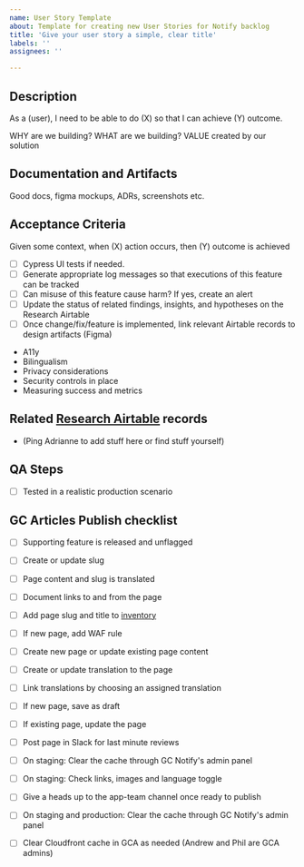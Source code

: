 ```yaml
---
name: User Story Template
about: Template for creating new User Stories for Notify backlog
title: 'Give your user story a simple, clear title'
labels: ''
assignees: ''

---
```

## Description
As a (user), I need to be able to do (X) so that I can achieve (Y) outcome. 

WHY are we building?
WHAT are we building?
VALUE created by our solution

## Documentation and Artifacts
Good docs, figma mockups, ADRs, screenshots etc.

## Acceptance Criteria
Given some context, when (X) action occurs, then (Y) outcome is achieved 

- [ ] Cypress UI tests if needed.
- [ ] Generate appropriate log messages so that executions of this feature can be tracked
- [ ] Can misuse of this feature cause harm? If yes, create an alert
- [ ] Update the status of related findings, insights, and hypotheses on the Research Airtable
- [ ] Once change/fix/feature is implemented, link relevant Airtable records to design artifacts (Figma)

* A11y
* Bilingualism
* Privacy considerations
* Security controls in place
* Measuring success and metrics

## Related [Research Airtable](https://airtable.com/appWwAmHwDLtpIyko/tbl38n7ofWYBuezFc/viwQUX3tUxbMxYS7C?blocks=hide) records
- (Ping Adrianne to add stuff here or find stuff yourself)

## QA Steps
- [ ] Tested in a realistic production scenario

## GC Articles Publish checklist
- [ ]  Supporting feature is released and unflagged
- [ ]  Create or update slug
- [ ]  Page content and slug is translated
- [ ]  Document links to and from the page
- [ ]  Add page slug and title to [inventory](https://docs.google.com/document/d/1N6B4fSwoM40m-pDLI70BvLfL7O0n04ndyAXYaIwNbNw/edit)
- [ ]  If new page, add WAF rule
- [ ]  Create new page or update existing page content
- [ ]  Create or update translation to the page
- [ ]  Link translations by choosing an assigned translation
- [ ]  If new page, save as draft
- [ ]  If existing page, update the page
- [ ]  Post page in Slack for last minute reviews
- [ ]  On staging: Clear the cache through GC Notify's admin panel
- [ ]  On staging: Check links, images and language toggle
- [ ]  Give a heads up to the app-team channel once ready to publish
- [ ]  On staging and production: Clear the cache through GC Notify's admin panel
- [ ]  Clear Cloudfront cache in GCA as needed (Andrew and Phil are GCA admins)

